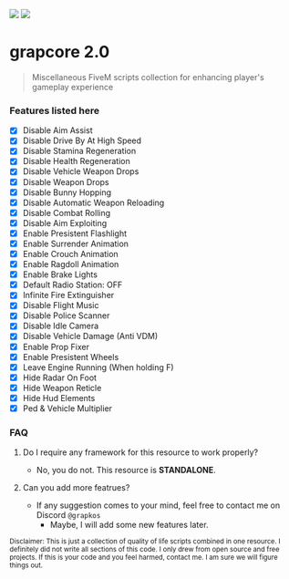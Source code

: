 ![](https://komarev.com/ghpvc/?username=grapkos&color=4635B1&abbreviated=true&label=REPOSITORY+VIEWS&style=for-the-badge) ![](https://img.shields.io/badge/LAST%20UPDATED%3A%201%2F20%2F2025-4635B1?style=for-the-badge)


# grapcore 2.0
> Miscellaneous FiveM scripts collection for enhancing player's gameplay experience

### Features listed here
- [x]  Disable Aim Assist
- [x]  Disable Drive By At High Speed
- [x]  Disable Stamina Regeneration
- [x]  Disable Health Regeneration
- [x]  Disable Vehicle Weapon Drops
- [x]  Disable Weapon Drops
- [x]  Disable Bunny Hopping
- [x]  Disable Automatic Weapon Reloading
- [x]  Disable Combat Rolling
- [x]  Disable Aim Exploiting
- [x]  Enable Presistent Flashlight
- [x]  Enable Surrender Animation
- [x]  Enable Crouch Animation
- [x]  Enable Ragdoll Animation
- [x]  Enable Brake Lights
- [x]  Default Radio Station: OFF
- [x]  Infinite Fire Extinguisher
- [x]  Disable Flight Music
- [x]  Disable Police Scanner
- [x]  Disable Idle Camera
- [x]  Disable Vehicle Damage (Anti VDM)
- [x]  Enable Prop Fixer
- [x]  Enable Presistent Wheels
- [x]  Leave Engine Running (When holding F)
- [x]  Hide Radar On Foot
- [x]  Hide Weapon Reticle
- [x]  Hide Hud Elements
- [x]  Ped & Vehicle Multiplier

### FAQ
1. Do I require any framework for this resource to work properly?
     - No, you do not. This resource is **STANDALONE**.

2. Can you add more featrues?
     - If any suggestion comes to your mind, feel free to contact me on Discord `@grapkos`
       - Maybe, I will add some new features later.

<sub>Disclaimer: This is just a collection of quality of life scripts combined in one resource. I definitely did not write all sections of this code. I only drew from open source and free projects. If this is your code and you feel harmed, contact me. I am sure we will figure things out.</sub>
